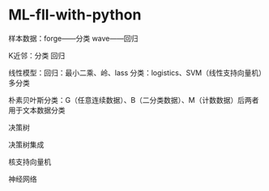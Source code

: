 # ML-fll-with-python
样本数据：forge——分类  wave——回归

K近邻：分类  回归

线性模型：回归：最小二乘、岭、lass      分类：logistics、SVM（线性支持向量机）多分类

朴素贝叶斯分类：G（任意连续数据）、B（二分类数据）、M（计数数据）后两者用于文本数据分类

决策树

决策树集成

核支持向量机

神经网络
